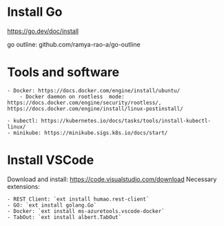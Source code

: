 # Install Go

https://go.dev/doc/install

go outline: github.com/ramya-rao-a/go-outline

# Tools and software
    - Docker: https://docs.docker.com/engine/install/ubuntu/
        - Docker daemon on rootless  mode: https://docs.docker.com/engine/security/rootless/, https://docs.docker.com/engine/install/linux-postinstall/

    - kubectl: https://kubernetes.io/docs/tasks/tools/install-kubectl-linux/
    - minikube: https://minikube.sigs.k8s.io/docs/start/

# Install VSCode

Download and install: https://code.visualstudio.com/download
Necessary extensions:

    - REST Client: `ext install humao.rest-client`
    - GO: `ext install golang.Go`
    - Docker: `ext install ms-azuretools.vscode-docker`
    - TabOut: `ext install albert.TabOut`
    
